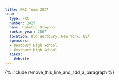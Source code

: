 ```yaml
---
title: FRC Team 2027
team:
  type: FRC
  number: 2027
  name: Robotic Dragons
  rookie_year: 2007
  location: Old Westbury, New York, USA
  sponsors:
  - Westbury High School
  - Westbury High School
  links:
    Website:
---
```


{% include remove_this_line_and_add_a_paragraph %}